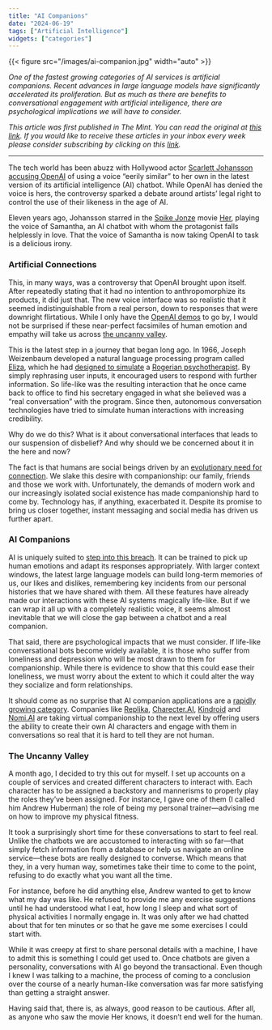 ```yaml
---
title: "AI Companions"
date: "2024-06-19"
tags: ["Artificial Intelligence"]
widgets: ["categories"]
---
```


{{< figure src="/images/ai-companion.jpg" width="auto" >}}

_One of the fastest growing categories of AI services is artificial companions. Recent advances in large language models have significantly accelerated its proliferation. But as much as there are benefits to conversational engagement with artificial intelligence, there are psychological implications we will have to consider._

<!--more-->

_This article was first published in The Mint. You can read the original at [_this link_](https://www.livemint.com/opinion/online-views/ai-chatbots-with-personalities-a-giant-leap-but-also-cause-for-caution-11718647401400.html). If you would like to receive these articles in your inbox every week please consider subscribing by clicking on this [link](https://paragraph.xyz/@exmachina)._

---

The tech world has been abuzz with Hollywood actor [Scarlett Johansson accusing OpenAI](https://www.wionews.com/business-economy/openai-faces-backlash-over-alleged-homage-to-scarlett-johanssons-her-performance-724945) of using a voice “eerily similar” to her own in the latest version of its artificial intelligence (AI) chatbot. While OpenAI has denied the voice is hers, the controversy sparked a debate around artists’ legal right to control the use of their likeness in the age of AI.

Eleven years ago, Johansson starred in the [Spike Jonze](https://www.imdb.com/name/nm0005069/) movie [Her](https://www.imdb.com/title/tt1798709/), playing the voice of Samantha, an AI chatbot with whom the protagonist falls helplessly in love. That the voice of Samantha is now taking OpenAI to task is a delicious irony.

### Artificial Connections

This, in many ways, was a controversy that OpenAI brought upon itself. After repeatedly stating that it had no intention to anthropomorphize its products, it did just that. The new voice interface was so realistic that it seemed indistinguishable from a real person, down to responses that were downright flirtatious. While I only have the [OpenAI demos](https://openai.com/index/spring-update/) to go by, I would not be surprised if these near-perfect facsimiles of human emotion and empathy will take us across [the uncanny valley](https://en.wikipedia.org/wiki/Uncanny_valley).

This is the latest step in a journey that began long ago. In 1966, Joseph Weizenbaum developed a natural language processing program called [Eliza](https://en.wikipedia.org/wiki/ELIZA), which he had [designed to simulate](https://aigeneration.blog/2023/03/05/ai-history-eliza/) a [Rogerian psychotherapist](https://www.thoughtco.com/rogerian-therapy-4171932). By simply rephrasing user inputs, it encouraged users to respond with further information. So life-like was the resulting interaction that he once came back to office to find his secretary engaged in what she believed was a “real conversation” with the program. Since then, autonomous conversation technologies have tried to simulate human interactions with increasing credibility.

Why do we do this? What is it about conversational interfaces that leads to our suspension of disbelief? And why should we be concerned about it in the here and now?

The fact is that humans are social beings driven by an [evolutionary need for connection](https://www.drmikebrooks.com/why-we-will-fall-in-love-with-our-ai-companions/). We slake this desire with companionship: our family, friends and those we work with. Unfortunately, the demands of modern work and our increasingly isolated social existence has made companionship hard to come by. Technology has, if anything, exacerbated it. Despite its promise to bring us closer together, instant messaging and social media has driven us further apart.

### AI Companions

AI is uniquely suited to [step into this breach](https://time.com/6257790/ai-chatbots-love/). It can be trained to pick up human emotions and adapt its responses appropriately. With larger context windows, the latest large language models can build long-term memories of us, our likes and dislikes, remembering key incidents from our personal histories that we have shared with them. All these features have already made our interactions with these AI systems magically life-like. But if we can wrap it all up with a completely realistic voice, it seems almost inevitable that we will close the gap between a chatbot and a real companion.

That said, there are psychological impacts that we must consider. If life-like conversational bots become widely available, it is those who suffer from loneliness and depression who will be most drawn to them for companionship. While there is evidence to show that this could ease their loneliness, we must worry about the extent to which it could alter the way they socialize and form relationships.

It should come as no surprise that AI companion applications are a [rapidly growing category](https://www.verifiedmarketreports.com/product/ai-companion-app-market/). Companies like [Replika](https://replika.com/), [Charecter.AI](http://charecter.ai/), [Kindroid](http://kindroid.ai/) and [Nomi.AI](http://nomi.ai/) are taking virtual companionship to the next level by offering users the ability to create their own AI characters and engage with them in conversations so real that it is hard to tell they are not human.

### The Uncanny Valley

A month ago, I decided to try this out for myself. I set up accounts on a couple of services and created different characters to interact with. Each character has to be assigned a backstory and mannerisms to properly play the roles they’ve been assigned. For instance, I gave one of them (I called him Andrew Huberman) the role of being my personal trainer—advising me on how to improve my physical fitness.

It took a surprisingly short time for these conversations to start to feel real. Unlike the chatbots we are accustomed to interacting with so far—that simply fetch information from a database or help us navigate an online service—these bots are really designed to converse. Which means that they, in a very human way, sometimes take their time to come to the point, refusing to do exactly what you want all the time.

For instance, before he did anything else, Andrew wanted to get to know what my day was like. He refused to provide me any exercise suggestions until he had understood what I eat, how long I sleep and what sort of physical activities I normally engage in. It was only after we had chatted about that for ten minutes or so that he gave me some exercises I could start with.

While it was creepy at first to share personal details with a machine, I have to admit this is something I could get used to. Once chatbots are given a personality, conversations with AI go beyond the transactional. Even though I knew I was talking to a machine, the process of coming to a conclusion over the course of a nearly human-like conversation was far more satisfying than getting a straight answer.

Having said that, there is, as always, good reason to be cautious. After all, as anyone who saw the movie Her knows, it doesn’t end well for the human.